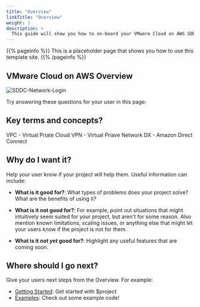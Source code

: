 ```yaml
---
title: "Overview"
linkTitle: "Overview"
weight: 1
description: >
  This guide will show you how to on-board your VMware Cloud on AWS SDDC (Software Defined Datacenter)
---
```


{{% pageinfo %}}
This is a placeholder page that shows you how to use this template site.
{{% /pageinfo %}}


## VMware Cloud on AWS Overview

![SDDC-Network-Login](https://vmc-onboarding-images.s3-us-west-2.amazonaws.com/Overview/vmwonawsoverview.png)

Try answering these questions for your user in this page:

## Key terms and concepts?

VPC - Virtual Priate Cloud
VPN - Virtual Priave Network 
DX - Amazon Direct Connect

## Why do I want it?

Help your user know if your project will help them. Useful information can include: 

* **What is it good for?**: What types of problems does your project solve? What are the benefits of using it?

* **What is it not good for?**: For example, point out situations that might intuitively seem suited for your project, but aren't for some reason. Also mention known limitations, scaling issues, or anything else that might let your users know if the project is not for them.

* **What is it *not yet* good for?**: Highlight any useful features that are coming soon.

## Where should I go next?

Give your users next steps from the Overview. For example:

* [Getting Started](/getting-started/): Get started with $project
* [Examples](/examples/): Check out some example code!

